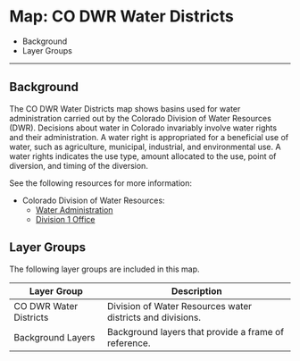 # Map: CO DWR Water Districts

* Background
* Layer Groups

-------------

## Background

The CO DWR Water Districts map shows basins used for water administration carried out by
the Colorado Division of Water Resources (DWR).
Decisions about water in Colorado invariably involve water rights and their administration.
A water right is appropriated for a beneficial use of water,
such as agriculture, municipal, industrial, and environmental use.
A water rights indicates the use type, amount allocated to the use, point of diversion,
and timing of the diversion.

See the following resources for more information:

* Colorado Division of Water Resources:
	+ [Water Administration](https://dwr.colorado.gov/services/water-administration)
	+ [Division 1 Office](https://dwr.colorado.gov/division-offices/division-1-office)

## Layer Groups

The following layer groups are included in this map.

| **Layer Group** | **Description** |
| -- | -- |
| CO DWR Water Districts | Division of Water Resources water districts and divisions. |
| Background Layers | Background layers that provide a frame of reference. |
